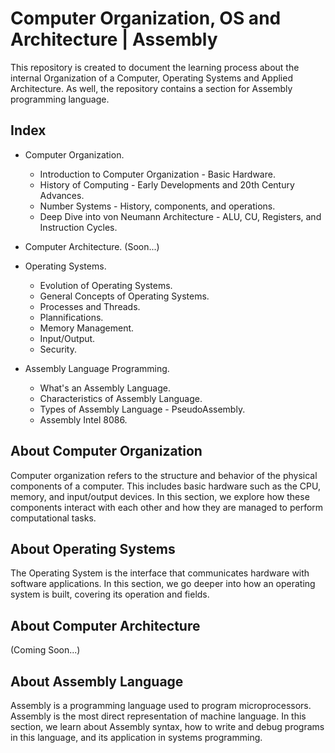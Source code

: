 # Computer Organization, OS and Architecture | Assembly 

This repository is created to document the learning process about the internal Organization of a Computer, Operating Systems and Applied Architecture. As well, the repository contains a section for Assembly programming language.

## Index

- Computer Organization.
    - Introduction to Computer Organization - Basic Hardware.
    - History of Computing - Early Developments and 20th Century Advances.
    - Number Systems - History, components, and operations.
    - Deep Dive into von Neumann Architecture - ALU, CU, Registers, and Instruction Cycles.

- Computer Architecture.
    (Soon...)

- Operating Systems.
    - Evolution of Operating Systems.
    - General Concepts of Operating Systems.
    - Processes and Threads.
    - Plannifications.
    - Memory Management.
    - Input/Output.
    - Security.

- Assembly Language Programming.
    - What's an Assembly Language.
    - Characteristics of Assembly Language.
    - Types of Assembly Language - PseudoAssembly.
    - Assembly Intel 8086.

## About Computer Organization

Computer organization refers to the structure and behavior of the physical components of a computer. This includes basic hardware such as the CPU, memory, and input/output devices. In this section, we explore how these components interact with each other and how they are managed to perform computational tasks.

## About Operating Systems

The Operating System is the interface that communicates hardware with software applications. In this section, we go deeper into how an operating system is built, covering its operation and fields.

## About Computer Architecture

(Coming Soon...)

## About Assembly Language 

Assembly is a programming language used to program microprocessors. Assembly is the most direct representation of machine language. In this section, we learn about Assembly syntax, how to write and debug programs in this language, and its application in systems programming.
